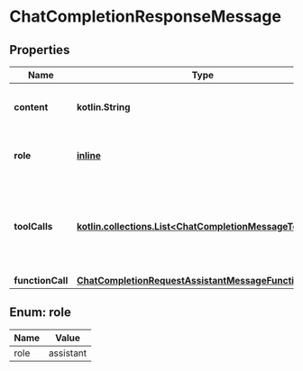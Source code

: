 
# ChatCompletionResponseMessage

## Properties
| Name | Type | Description | Notes |
| ------------ | ------------- | ------------- | ------------- |
| **content** | **kotlin.String** | The contents of the message. |  |
| **role** | [**inline**](#Role) | The role of the author of this message. |  |
| **toolCalls** | [**kotlin.collections.List&lt;ChatCompletionMessageToolCall&gt;**](ChatCompletionMessageToolCall.md) | The tool calls generated by the model, such as function calls. |  [optional] |
| **functionCall** | [**ChatCompletionRequestAssistantMessageFunctionCall**](ChatCompletionRequestAssistantMessageFunctionCall.md) |  |  [optional] |


<a id="Role"></a>
## Enum: role
| Name | Value |
| ---- | ----- |
| role | assistant |



